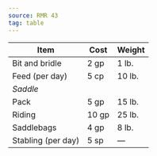 ```yaml
---
source: RMR 43
tag: table
---
```


|Item|Cost|Weight|
|----------|----|----|
|Bit and bridle|2 gp|1 lb.|
|Feed (per day)|5 cp|10 lb.|
|_Saddle_|||
|Pack|5 gp|15 lb.|
|Riding|10 gp|25 lb.|
|Saddlebags|4 gp|8 lb.|
|Stabling (per day)|5 sp|—|
